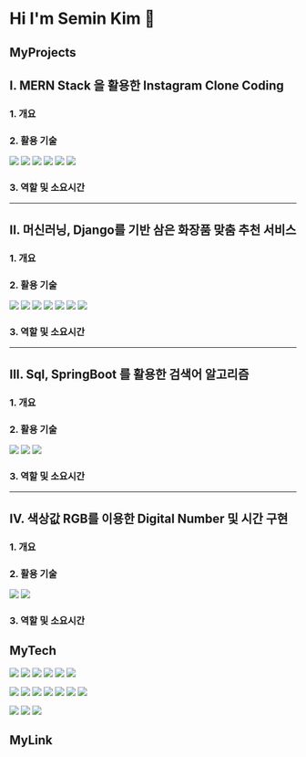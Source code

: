 # Hi I'm Semin Kim 👋

## MyProjects
 ## I. **MERN Stack 을 활용한 Instagram Clone Coding**
 ### 1. 개요
 ### 2. 활용 기술
 <img src="https://img.shields.io/badge/React-61DAFB?style=for-the-badge&logo=react&logoColor=white"> <img src="https://img.shields.io/badge/Redux-764ABC?style=for-the-badge&logo=redux&logoColor=white">
 <img src="https://img.shields.io/badge/Node.js-339933?style=for-the-badge&logo=node.js&logoColor=white"> <img src="https://img.shields.io/badge/Express.js-000000?style=for-the-badge&logo=express&logoColor=white">
 <img src="https://img.shields.io/badge/MongoDB-47A248?style=for-the-badge&logo=mongodb&logoColor=white"> <img src="https://img.shields.io/badge/JavaScript-F7DF1E?style=for-the-badge&logo=javascript&logoColor=black"> 
 ### 3. 역할 및 소요시간
---
## II. **머신러닝, Django를 기반 삼은 화장품 맞춤 추천 서비스**
 ### 1. 개요
 ### 2. 활용 기술
 <img src="https://img.shields.io/badge/Java-007396?style=for-the-badge&logo=java&logoColor=white"> <img src="https://img.shields.io/badge/Spring Boot-6DB33F?style=for-the-badge&logo=spring&logoColor=white">
 <img src="https://img.shields.io/badge/MySQL-4479A1?style=for-the-badge&logo=mysql&logoColor=white"> <img src="https://img.shields.io/badge/Django-092E20?style=for-the-badge&logo=django&logoColor=white">
 <img src="https://img.shields.io/badge/scikit-learn-F7931E?style=for-the-badge&logo=scikit-learn&logoColor=white"> <img src="https://img.shields.io/badge/PyCharm-000000?style=for-the-badge&logo=pycharm&logoColor=white"> <img src="https://img.shields.io/badge/Python-3776AB?style=for-the-badge&logo=python&logoColor=white"> 
 ### 3. 역할 및 소요시간
 ---
## III. **Sql, SpringBoot 를 활용한 검색어 알고리즘**
 ### 1. 개요
 ### 2. 활용 기술
 <img src="https://img.shields.io/badge/Spring Security-92CC15?style=for-the-badge&logo=spring-security&logoColor=white"> <img src="https://img.shields.io/badge/Spring Boot-6DB33F?style=for-the-badge&logo=spring&logoColor=white"> <img src="https://img.shields.io/badge/MySQL-4479A1?style=for-the-badge&logo=mysql&logoColor=white"> 
 ### 3. 역할 및 소요시간
 ---
## IV. **색상값 RGB를 이용한 Digital Number 및 시간 구현**
 ### 1. 개요
 ### 2. 활용 기술
<img src="https://img.shields.io/badge/C%23-239120?style=for-the-badge&logo=c-sharp&logoColor=white"> <img src="https://img.shields.io/badge/Unity-000000?style=for-the-badge&logo=unity&logoColor=white">
 ### 3. 역할 및 소요시간



## MyTech


<img src="https://img.shields.io/badge/React-61DAFB?style=for-the-badge&logo=react&logoColor=white"> <img src="https://img.shields.io/badge/Redux-764ABC?style=for-the-badge&logo=redux&logoColor=white">
<img src="https://img.shields.io/badge/Node.js-339933?style=for-the-badge&logo=node.js&logoColor=white"> <img src="https://img.shields.io/badge/Express.js-000000?style=for-the-badge&logo=express&logoColor=white">
<img src="https://img.shields.io/badge/MongoDB-47A248?style=for-the-badge&logo=mongodb&logoColor=white"> <img src="https://img.shields.io/badge/JavaScript-F7DF1E?style=for-the-badge&logo=javascript&logoColor=black"> 

<img src="https://img.shields.io/badge/Spring-6DB33F?style=for-the-badge&logo=spring&logoColor=white"> <img src="https://img.shields.io/badge/css3-1572B6?style=for-the-badge&logo=css3t&logoColor=white"> 
<img src="https://img.shields.io/badge/MySQL-4479A1?style=for-the-badge&logo=mysql&logoColor=white"> <img src="https://img.shields.io/badge/Java-007396?style=for-the-badge&logo=java&logoColor=white"> 
<img src="https://img.shields.io/badge/Spring Boot-6DB33F?style=for-the-badge&logo=spring&logoColor=white"> <img src="https://img.shields.io/badge/SQL-4479A1?style=for-the-badge&logo=sql&logoColor=white"> 
<img src="https://img.shields.io/badge/HTML-E34F26?style=for-the-badge&logo=html5&logoColor=white">

<img src="https://img.shields.io/badge/Git-F05032?style=for-the-badge&logo=git&logoColor=white"> <img src="https://img.shields.io/badge/Oracle-F80000?style=for-the-badge&logo=oracle&logoColor=white">
 <img src="https://img.shields.io/badge/Docker-2496ED?style=for-the-badge&logo=docker&logoColor=white">




## MyLink


